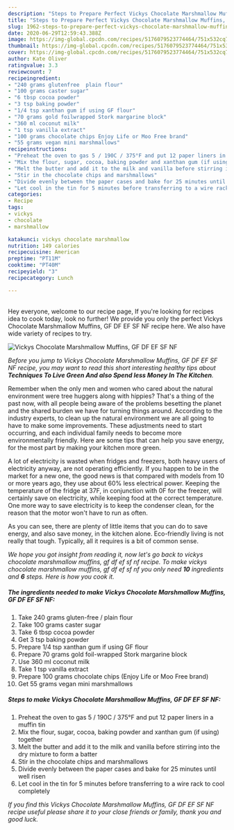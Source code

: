 ```yaml
---
description: "Steps to Prepare Perfect Vickys Chocolate Marshmallow Muffins, GF DF EF SF NF"
title: "Steps to Prepare Perfect Vickys Chocolate Marshmallow Muffins, GF DF EF SF NF"
slug: 1962-steps-to-prepare-perfect-vickys-chocolate-marshmallow-muffins-gf-df-ef-sf-nf
date: 2020-06-29T12:59:43.388Z
image: https://img-global.cpcdn.com/recipes/5176079523774464/751x532cq70/vickys-chocolate-marshmallow-muffins-gf-df-ef-sf-nf-recipe-main-photo.jpg
thumbnail: https://img-global.cpcdn.com/recipes/5176079523774464/751x532cq70/vickys-chocolate-marshmallow-muffins-gf-df-ef-sf-nf-recipe-main-photo.jpg
cover: https://img-global.cpcdn.com/recipes/5176079523774464/751x532cq70/vickys-chocolate-marshmallow-muffins-gf-df-ef-sf-nf-recipe-main-photo.jpg
author: Kate Oliver
ratingvalue: 3.3
reviewcount: 7
recipeingredient:
- "240 grams glutenfree  plain flour"
- "100 grams caster sugar"
- "6 tbsp cocoa powder"
- "3 tsp baking powder"
- "1/4 tsp xanthan gum if using GF flour"
- "70 grams gold foilwrapped Stork margarine block"
- "360 ml coconut milk"
- "1 tsp vanilla extract"
- "100 grams chocolate chips Enjoy Life or Moo Free brand"
- "55 grams vegan mini marshmallows"
recipeinstructions:
- "Preheat the oven to gas 5 / 190C / 375°F and put 12 paper liners in a muffin tin"
- "Mix the flour, sugar, cocoa, baking powder and xanthan gum (if using) together"
- "Melt the butter and add it to the milk and vanilla before stirring into the dry mixture to form a batter"
- "Stir in the chocolate chips and marshmallows"
- "Divide evenly between the paper cases and bake for 25 minutes until well risen"
- "Let cool in the tin for 5 minutes before transferring to a wire rack to cool completely"
categories:
- Recipe
tags:
- vickys
- chocolate
- marshmallow

katakunci: vickys chocolate marshmallow 
nutrition: 149 calories
recipecuisine: American
preptime: "PT11M"
cooktime: "PT40M"
recipeyield: "3"
recipecategory: Lunch

---
```

<br>
Hey everyone, welcome to our recipe page, If you're looking for recipes idea to cook today, look no further! We provide you only the perfect Vickys Chocolate Marshmallow Muffins, GF DF EF SF NF recipe here. We also have wide variety of recipes to try.
<br>


![Vickys Chocolate Marshmallow Muffins, GF DF EF SF NF](https://img-global.cpcdn.com/recipes/5176079523774464/751x532cq70/vickys-chocolate-marshmallow-muffins-gf-df-ef-sf-nf-recipe-main-photo.jpg)

<i>Before you jump to Vickys Chocolate Marshmallow Muffins, GF DF EF SF NF recipe, you may want to read this short interesting healthy tips about 
<strong>Techniques To Live Green And also Spend less Money In The Kitchen</strong>.</i>
</br>

Remember when the only men and women who cared about the natural environment were tree huggers along with hippies? That's a thing of the past now, with all people being aware of the problems besetting the planet and the shared burden we have for turning things around. According to the industry experts, to clean up the natural environment we are all going to have to make some improvements. These adjustments need to start occurring, and each individual family needs to become more environmentally friendly. Here are some tips that can help you save energy, for the most part by making your kitchen more green.

A lot of electricity is wasted when fridges and freezers, both heavy users of electricity anyway, are not operating efficiently. If you happen to be in the market for a new one, the good news is that compared with models from 10 or more years ago, they use about 60% less electrical power. Keeping the temperature of the fridge at 37F, in conjunction with 0F for the freezer, will certainly save on electricity, while keeping food at the correct temperature. One more way to save electricity is to keep the condenser clean, for the reason that the motor won't have to run as often.

As you can see, there are plenty of little items that you can do to save energy, and also save money, in the kitchen alone. Eco-friendly living is not really that tough. Typically, all it requires is a bit of common sense.


<i>We hope you got insight from reading it, now let's go back to vickys chocolate marshmallow muffins, gf df ef sf nf recipe. To make vickys chocolate marshmallow muffins, gf df ef sf nf you only need <strong>10</strong> ingredients and <strong>6</strong> steps. Here is how you cook it.
</i>

##### The ingredients needed to make Vickys Chocolate Marshmallow Muffins, GF DF EF SF NF:

1. Take 240 grams gluten-free / plain flour
1. Take 100 grams caster sugar
1. Take 6 tbsp cocoa powder
1. Get 3 tsp baking powder
1. Prepare 1/4 tsp xanthan gum if using GF flour
1. Prepare 70 grams gold foil-wrapped Stork margarine block
1. Use 360 ml coconut milk
1. Take 1 tsp vanilla extract
1. Prepare 100 grams chocolate chips (Enjoy Life or Moo Free brand)
1. Get 55 grams vegan mini marshmallows


##### Steps to make Vickys Chocolate Marshmallow Muffins, GF DF EF SF NF:

1. Preheat the oven to gas 5 / 190C / 375°F and put 12 paper liners in a muffin tin
1. Mix the flour, sugar, cocoa, baking powder and xanthan gum (if using) together
1. Melt the butter and add it to the milk and vanilla before stirring into the dry mixture to form a batter
1. Stir in the chocolate chips and marshmallows
1. Divide evenly between the paper cases and bake for 25 minutes until well risen
1. Let cool in the tin for 5 minutes before transferring to a wire rack to cool completely


<i>If you find this Vickys Chocolate Marshmallow Muffins, GF DF EF SF NF recipe useful please share it to your close friends or family, thank you and good luck.</i>
